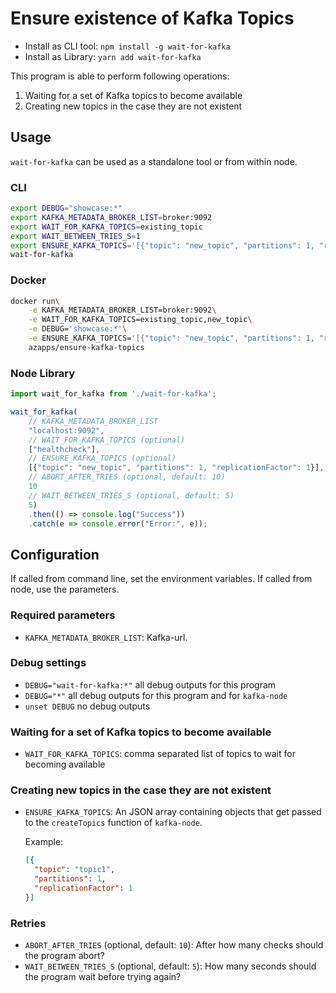 # Ensure existence of Kafka Topics

* Install as CLI tool: `npm install -g wait-for-kafka`
* Install as Library: `yarn add wait-for-kafka`

This program is able to perform following operations:

1. Waiting for a set of Kafka topics to become available
2. Creating new topics in the case they are not existent

## Usage

`wait-for-kafka` can be used as a standalone tool or from within
node.


### CLI

```sh
export DEBUG="showcase:*"
export KAFKA_METADATA_BROKER_LIST=broker:9092
export WAIT_FOR_KAFKA_TOPICS=existing_topic
export WAIT_BETWEEN_TRIES_S=1
export ENSURE_KAFKA_TOPICS='[{"topic": "new_topic", "partitions": 1, "replicationFactor": 1}]'
wait-for-kafka
```

### Docker

```sh
docker run\
    -e KAFKA_METADATA_BROKER_LIST=broker:9092\
    -e WAIT_FOR_KAFKA_TOPICS=existing_topic,new_topic\
    -e DEBUG='showcase:*'\
    -e ENSURE_KAFKA_TOPICS='[{"topic": "new_topic", "partitions": 1, "replicationFactor": 1}]'\
    azapps/ensure-kafka-topics
```

### Node Library

```js
import wait_for_kafka from './wait-for-kafka';

wait_for_kafka(
    // KAFKA_METADATA_BROKER_LIST
    "localhost:9092",
    // WAIT_FOR_KAFKA_TOPICS (optional)
    ["healthcheck"],
    // ENSURE_KAFKA_TOPICS (optional)
    [{"topic": "new_topic", "partitions": 1, "replicationFactor": 1}],
    // ABORT_AFTER_TRIES (optional, default: 10)
    10
    // WAIT_BETWEEN_TRIES_S (optional, default: 5)
    5)
    .then(() => console.log("Success"))
    .catch(e => console.error("Error:", e));
```

## Configuration

If called from command line, set the environment variables. If called
from node, use the parameters.

### Required parameters

* `KAFKA_METADATA_BROKER_LIST`: Kafka-url.

### Debug settings

* `DEBUG="wait-for-kafka:*"` all debug outputs for this program
* `DEBUG="*"` all debug outputs for this program and for `kafka-node`
* `unset DEBUG` no debug outputs

### Waiting for a set of Kafka topics to become available

* `WAIT_FOR_KAFKA_TOPICS`: comma separated list of topics to wait for
  becoming available

### Creating new topics in the case they are not existent

* `ENSURE_KAFKA_TOPICS`: An JSON array containing objects that get
  passed to the `createTopics` function of `kafka-node`.

  Example:
  ```json
  [{
    "topic": "topic1",
    "partitions": 1,
    "replicationFactor": 1
  }]
  ```

### Retries

* `ABORT_AFTER_TRIES` (optional, default: `10`): After how many checks
  should the program abort?
* `WAIT_BETWEEN_TRIES_S` (optional, default: `5`): How many seconds
  should the program wait before trying again?
